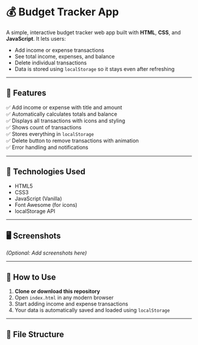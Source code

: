 # 💰 Budget Tracker App

A simple, interactive budget tracker web app built with **HTML**, **CSS**, and **JavaScript**. It lets users:

- Add income or expense transactions
- See total income, expenses, and balance
- Delete individual transactions
- Data is stored using `localStorage` so it stays even after refreshing

---

## 🚀 Features

✅ Add income or expense with title and amount  
✅ Automatically calculates totals and balance  
✅ Displays all transactions with icons and styling  
✅ Shows count of transactions  
✅ Stores everything in `localStorage`  
✅ Delete button to remove transactions with animation  
✅ Error handling and notifications

---

## 🧠 Technologies Used

- HTML5
- CSS3
- JavaScript (Vanilla)
- Font Awesome (for icons)
- localStorage API

---

## 🖥️ Screenshots

*(Optional: Add screenshots here)*

---

## 📂 How to Use

1. **Clone or download this repository**  
2. Open `index.html` in any modern browser  
3. Start adding income and expense transactions  
4. Your data is automatically saved and loaded using `localStorage`

---

## 📁 File Structure

